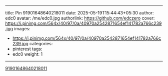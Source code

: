 
---
title: Pin 91901648640218011
date: 2025-05-19T15:44:43+05:30
author: edc0
avatar: /me/edc0.jpg
authorlink: https://github.com/edczero
cover: https://i.pinimg.com/564x/40/97/0a/40970a2542871654ef141782a766c239.jpg
images:
   - https://i.pinimg.com/564x/40/97/0a/40970a2542871654ef141782a766c239.jpg
categories:
  - pinterest
tags:
  - edc0
weight: 1
---

<!--more-->

[91901648640218011](https://in.pinterest.com/pin/91901648640218011/)

	
